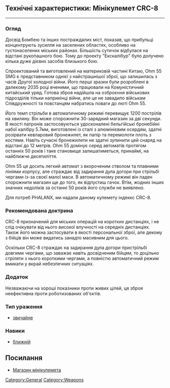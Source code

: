## Технічні характеристики: Мінікулемет CRC-8

------------------------------------------------------------------------

### Огляд

Досвід Бомбею та інших постраждалих міст, показав, що прибульці
концентрують зусилля на заселених областях, особливо на густонаселених
міських районах. Більшість сутичок відбулася на відстані рукопашного
бою. Тому до проекту "Екскалібур" було долучено кілька дуже дієвих
засобів близького бою.

Спроектований та виготовлений на материковій частині Китаю, Ohm 55 SMG є
представником однієї з найстрашнішої зброї, що залишилась з часів Другої
холодної війни. Його перші зразки були розроблені в далекому 2035 році
вченими, що працювали на Комуністичний китайський уряд. Готова зброя
надійшла на озброєння військових підрозділів тільки наприкінці війни,
але це не завадило військам Співдружності та повстанцям набратись поваги
до люті Ohm 55.

Його темп стрільби в автоматичному режимі перевищує 1200 пострілів на
хвилину. Він може спорожнити 30-зарядний магазин за дві секунди. В
якості патронів застосовуються удосконалені бельгійські бронебійні набої
калібру 5.7мм, виготовлені із сталі з алюмінієвим осердям, здатні
розірвати кевларовий бронежилет, як папір та перемолоти плоть з костями.
Навіть сучасні бронежилети не здатні зупинити цей снаряд на відстані до
12 метрів. Ohm 55 домінує серед автоматів протягом останніх 50 років і
таке становище залишатиметься, принаймі, на найближче десятиліття.

Ohm 55 це досить легкий автомат з вкороченим стволом та плавними лініями
корпусу, але страждає від задирання дула догори при стрільбі чергами
із-за своєї малої маси. В автоматичному режимі він ладен спорожнити
магазин ще до того, як відпустиш гачок. Втім, жодних інших значних
недоліків за останні 50 років його служби не виявлено.

Для потреб PHALANX, ми надали даному кулемету індеккс CRC-8.

### Рекомендована доктрина

CRC-8 призначений для міських операцій на коротких дистанціях, і не слід
очікувати від нього високої влучності на середніх дистанціях. Також його
можна застосувати в якості персональної зброї, але декому з бійців він
може видатись занадто масивним для цього.

Оскільки CRC-8 страждає на задирання дула догори пристрільбі довгими
чергами, що заважає навіть досвідченим бійцям, то доцільно стріляти з
нього короткими чергами, а повністю автоматичний режим вмикати у вкрай
небезпечних ситуаціях.

### Додаток

Незважаючи на хороші показники проти живих цілей, ця зброя неефективна
проти роботизованих об'єктів.

### Тип ураження

- [звичайне](Ураження/звичайне "wikilink")

### Навики

- [ближній](Навики/ближній "wikilink")

## Посилання

- [Магазин мінікулемета](Translation:Smg_mag_txt/uk "wikilink")

[Category:General](Category:General "wikilink")
[Category:Weapons](Category:Weapons "wikilink")